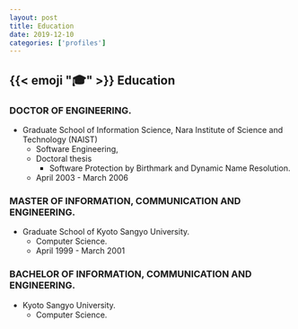 ```yaml
---
layout: post
title: Education
date: 2019-12-10
categories: ['profiles']
---
```


## {{< emoji ":mortar_board:" >}} Education

<!--more-->

### DOCTOR OF ENGINEERING.

* Graduate School of Information Science, Nara Institute of Science and Technology (NAIST)
    * Software Engineering,
    * Doctoral thesis
        * Software Protection by Birthmark and Dynamic Name Resolution.
    * April 2003 - March 2006

### MASTER OF INFORMATION, COMMUNICATION AND ENGINEERING.

* Graduate School of Kyoto Sangyo University.
    * Computer Science.
    * April 1999 - March 2001

### BACHELOR OF INFORMATION, COMMUNICATION AND ENGINEERING.

* Kyoto Sangyo University.
    * Computer Science.
